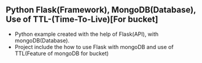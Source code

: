 ## Python Flask(Framework), MongoDB(Database), Use of TTL-(Time-To-Live)[For bucket]

- Python example created with the help of Flask(API), with mongoDB(Database).
- Project include the how to use Flask with mongoDB and use of TTL(Feature of mongoDB for bucket)